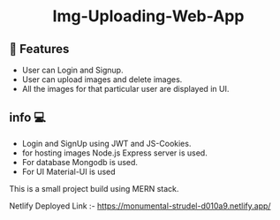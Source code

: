 <h1 align="center"><b>Img-Uploading-Web-App</b></h1>

## 🚀 Features
- User can Login and Signup.
- User can upload images and delete images.
- All the images for that particular user are displayed in UI.

## info 💻
- Login and SignUp using JWT and JS-Cookies.
- for hosting images Node.js Express server is used.
- For database Mongodb is used.
- For UI Material-UI is used

This is a small project build using MERN stack.

Netlify Deployed Link :- https://monumental-strudel-d010a9.netlify.app/


